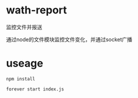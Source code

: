 # wath-report

监控文件并报送

通过node的文件模块监控文件变化，并通过socket广播

# useage

` npm install `

` forever start index.js `
